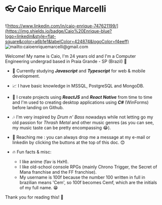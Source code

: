 # :eyeglasses: Caio Enrique Marcelli  

![https://www.linkedin.com/in/caio-enrique-747621199/](https://img.shields.io/badge/Caio%20Enrique-blue?logo=linkedin&style=flat-square&color=a6b1e1&labelColor=424874&logoColor=f4eeff)
![mailto:caioenriquemarcelli@gmail.com](https://img.shields.io/badge/caioenriquemarcelli@gmail.com-blue?logo=gmail&style=flat-square&color=a6b1e1&labelColor=424874&logoColor=f4eeff)

Welcome! My name is Caio, I'm 24 years old and I'm a Computer Engineering undergrad based in Praia Grande - SP (Brazil) :palm_tree:


- :bookmark_tabs: Currently studying __*Javascript*__ and __*Typescript*__ for web & mobile development.

- :chart_with_upwards_trend: I have basic knowledge in MSSQL, PostgreSQL and MongoDB.

- :space_invader: I create projects using __*ReactJS*__ and __*React Native*__ from time to time and I'm used to creating desktop applications using __*C#*__ (WinForms) before landing on Github.

- :notes: I'm very inspired by _Drum n' Bass_ nowadays while not letting go my old passion for _Thrash Metal_ and other music genres (as you can see, my music taste can be pretty encompassing :joy:).

- :e-mail: Reaching me : you can always drop me a message at my e-mail or linkedin by clicking the buttons at the top of this doc. :blush:

- :fire: Fun facts & misc:
  - I like anime (fav is HxH).
  - I like old-school console RPGs (mainly Chrono Trigger, the Secret of Mana franchise and the FF franchise).
  - My username is 100f because the number 100 written in full in brazilian means 'Cem', so 100f becomes Cemf, which are the initials of my full name. :grin:

Thank you for reading this! :purple_heart:
